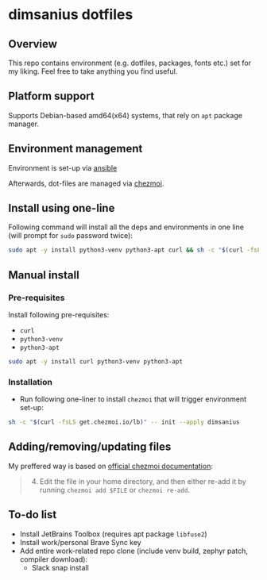 # dimsanius dotfiles

## Overview

This repo contains environment (e.g. dotfiles, packages, fonts etc.) set for my liking. Feel free to take anything you find useful.

## Platform support

Supports Debian-based amd64(x64) systems, that rely on `apt` package manager.

## Environment management

Environment is set-up via [ansible](https://docs.ansible.com/ansible/latest/index.html)

Afterwards, dot-files are managed via [chezmoi](https://www.chezmoi.io/).

## Install using one-line

Following command will install all the deps and environments in one line (will prompt for `sudo` password twice):

```bash
sudo apt -y install python3-venv python3-apt curl && sh -c "$(curl -fsLS get.chezmoi.io/lb)" -- init --apply dimsanius
```

## Manual install

### Pre-requisites

Install following pre-requisites:

- `curl`
- `python3-venv`
- `python3-apt`

```bash
sudo apt -y install curl python3-venv python3-apt
```

### Installation

- Run following one-liner to install `chezmoi` that will trigger environment set-up:

```bash
sh -c "$(curl -fsLS get.chezmoi.io/lb)" -- init --apply dimsanius
```

## Adding/removing/updating files

My preffered way is based on [official chezmoi documentation](https://www.chezmoi.io/user-guide/frequently-asked-questions/usage/):

> 4. Edit the file in your home directory, and then either re-add it by running `chezmoi add $FILE` or `chezmoi re-add`.

## To-do list

- Install JetBrains Toolbox (requires apt package `libfuse2`)
- Install work/personal Brave Sync key
- Add entire work-related repo clone (include venv build, zephyr patch, compiler download):
  - Slack snap install
